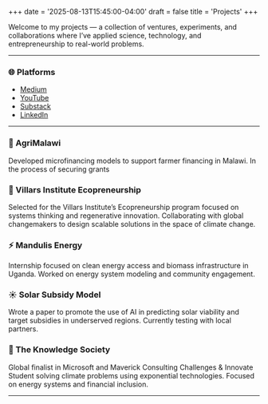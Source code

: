+++
date = '2025-08-13T15:45:00-04:00'
draft = false
title = 'Projects'
+++

Welcome to my projects — a collection of ventures, experiments, and collaborations where I’ve applied science, technology, and entrepreneurship to real-world problems.

---
### 🌐 Platforms
- [Medium](https://medium.com/@theivem001)  
- [YouTube](https://www.youtube.com/channel/UC3BWXJTCtX2XRWowRzWS46g)  
- [Substack](https://substack.com/home?utm_source=user-menu)  
- [LinkedIn](https://www.linkedin.com/in/kevin-theivendran-0ab344233/?originalSubdomain=ca)

---

### 🌾 AgriMalawi
Developed microfinancing models to support farmer financing in Malawi. In the process of securing grants

### 🌿 Villars Institute Ecopreneurship  
Selected for the Villars Institute’s Ecopreneurship program focused on systems thinking and regenerative innovation. Collaborating with global changemakers to design scalable solutions in the space of climate change.

### ⚡ Mandulis Energy
Internship focused on clean energy access and biomass infrastructure in Uganda. Worked on energy system modeling and community engagement.

### ☀️ Solar Subsidy Model
Wrote a paper to promote the use of AI in predicting solar viability and target subsidies in underserved regions. Currently testing with local partners.

### 🧠 The Knowledge Society
Global finalist in Microsoft and Maverick Consulting Challenges & Innovate Student solving climate problems using exponential technologies. Focused on energy systems and financial inclusion.

---


